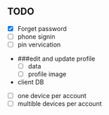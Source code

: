 ## TODO
- [x] Forget password
- [ ] phone signin
- [ ] pin vervication
- ###edit and update profile 
  - [ ] data
  - [ ] profile image
- client DB 
- [ ] one device per account
- [ ] multible devices per account